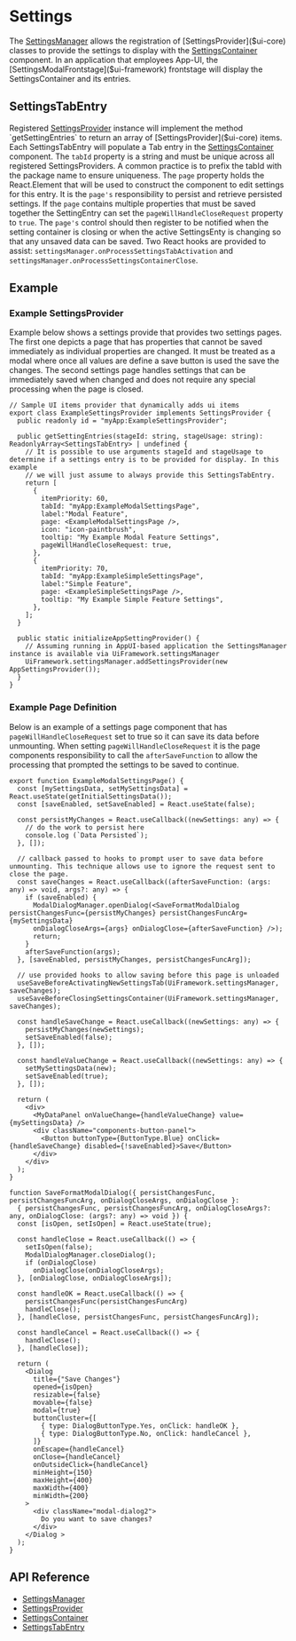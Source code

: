 # Settings

The [SettingsManager]($ui-core) allows the registration of [SettingsProvider]($ui-core) classes to provide the settings to display with the [SettingsContainer]($ui-core) component. In an application that employees App-UI, the [SettingsModalFrontstage]($ui-framework) frontstage will display the SettingsContainer and its entries.

## SettingsTabEntry

Registered [SettingsProvider]($ui-core) instance will implement the method `getSettingEntries` to return an array of [SettingsProvider]($ui-core) items. Each SettingsTabEntry will populate a Tab entry in the [SettingsContainer]($ui-core) component. The `tabId` property is a string and must be unique across all registered SettingsProviders. A common practice is to prefix the tabId with the package name to ensure uniqueness. The `page` property holds the React.Element that will be used to construct the component to edit settings for this entry.  It is the `page's` responsibility to persist and retrieve persisted settings. If the `page` contains multiple properties that must be saved together the SettingEntry can set the `pageWillHandleCloseRequest` property to `true`. The `page's` control should then register to be notified when the setting container is closing or when the active SettingsEnty is changing so that any unsaved data can be saved. Two React hooks are provided to assist: `settingsManager.onProcessSettingsTabActivation` and `settingsManager.onProcessSettingsContainerClose`.

## Example

### Example SettingsProvider

Example below shows a settings provide that provides two settings pages. The first one depicts a page that has properties that cannot be saved immediately as individual properties are changed. It must be treated as a modal where once all values are define a save button is used the save the changes.  The second settings page handles settings that can be immediately saved when changed and does not require any special processing when the page is closed.

```tsx
// Sample UI items provider that dynamically adds ui items
export class ExampleSettingsProvider implements SettingsProvider {
  public readonly id = "myApp:ExampleSettingsProvider";

  public getSettingEntries(stageId: string, stageUsage: string): ReadonlyArray<SettingsTabEntry> | undefined {
    // It is possible to use arguments stageId and stageUsage to determine if a settings entry is to be provided for display. In this example
    // we will just assume to always provide this SettingsTabEntry.
    return [
      {
        itemPriority: 60,
        tabId: "myApp:ExampleModalSettingsPage",
        label:"Modal Feature",
        page: <ExampleModalSettingsPage />,
        icon: "icon-paintbrush",
        tooltip: "My Example Modal Feature Settings",
        pageWillHandleCloseRequest: true,
      },
      {
        itemPriority: 70,
        tabId: "myApp:ExampleSimpleSettingsPage",
        label:"Simple Feature",
        page: <ExampleSimpleSettingsPage />,
        tooltip: "My Example Simple Feature Settings",
      },
    ];
  }

  public static initializeAppSettingProvider() {
    // Assuming running in AppUI-based application the SettingsManager instance is available via UiFramework.settingsManager
    UiFramework.settingsManager.addSettingsProvider(new AppSettingsProvider());
  }
}
```

### Example Page Definition

Below is an example of a settings page component that has `pageWillHandleCloseRequest` set to true so it can save its data before unmounting. When setting `pageWillHandleCloseRequest` it is the page components responsibility to call the `afterSaveFunction` to allow the processing that prompted the settings to be saved to continue.

```tsx
export function ExampleModalSettingsPage() {
  const [mySettingsData, setMySettingsData] = React.useState(getInitialSettingsData());
  const [saveEnabled, setSaveEnabled] = React.useState(false);

  const persistMyChanges = React.useCallback((newSettings: any) => {
    // do the work to persist here
    console.log (`Data Persisted`);
  }, []);

  // callback passed to hooks to prompt user to save data before unmounting. This technique allows use to ignore the request sent to close the page.
  const saveChanges = React.useCallback((afterSaveFunction: (args: any) => void, args?: any) => {
    if (saveEnabled) {
      ModalDialogManager.openDialog(<SaveFormatModalDialog persistChangesFunc={persistMyChanges} persistChangesFuncArg={mySettingsData}
      onDialogCloseArgs={args} onDialogClose={afterSaveFunction} />);
      return;
    }
    afterSaveFunction(args);
  }, [saveEnabled, persistMyChanges, persistChangesFuncArg]);

  // use provided hooks to allow saving before this page is unloaded
  useSaveBeforeActivatingNewSettingsTab(UiFramework.settingsManager, saveChanges);
  useSaveBeforeClosingSettingsContainer(UiFramework.settingsManager, saveChanges);

  const handleSaveChange = React.useCallback((newSettings: any) => {
    persistMyChanges(newSettings);
    setSaveEnabled(false);
  }, []);

  const handleValueChange = React.useCallback((newSettings: any) => {
    setMySettingsData(new);
    setSaveEnabled(true);
  }, []);

  return (
    <div>
      <MyDataPanel onValueChange={handleValueChange} value={mySettingsData} />
      <div className="components-button-panel">
        <Button buttonType={ButtonType.Blue} onClick={handleSaveChange} disabled={!saveEnabled}>Save</Button>
      </div>
    </div>
  );
}

function SaveFormatModalDialog({ persistChangesFunc, persistChangesFuncArg, onDialogCloseArgs, onDialogClose }:
  { persistChangesFunc, persistChangesFuncArg, onDialogCloseArgs?: any, onDialogClose: (args?: any) => void }) {
  const [isOpen, setIsOpen] = React.useState(true);

  const handleClose = React.useCallback(() => {
    setIsOpen(false);
    ModalDialogManager.closeDialog();
    if (onDialogClose)
      onDialogClose(onDialogCloseArgs);
  }, [onDialogClose, onDialogCloseArgs]);

  const handleOK = React.useCallback(() => {
    persistChangesFunc(persistChangesFuncArg)
    handleClose();
  }, [handleClose, persistChangesFunc, persistChangesFuncArg]);

  const handleCancel = React.useCallback(() => {
    handleClose();
  }, [handleClose]);

  return (
    <Dialog
      title={"Save Changes"}
      opened={isOpen}
      resizable={false}
      movable={false}
      modal={true}
      buttonCluster={[
        { type: DialogButtonType.Yes, onClick: handleOK },
        { type: DialogButtonType.No, onClick: handleCancel },
      ]}
      onEscape={handleCancel}
      onClose={handleCancel}
      onOutsideClick={handleCancel}
      minHeight={150}
      maxHeight={400}
      maxWidth={400}
      minWidth={200}
    >
      <div className="modal-dialog2">
        Do you want to save changes?
      </div>
    </Dialog >
  );
}
```

## API Reference

- [SettingsManager]($ui-core)
- [SettingsProvider]($ui-core)
- [SettingsContainer]($ui-core)
- [SettingsTabEntry]($ui-core)
